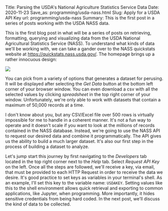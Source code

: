 Title: Parsing the USDA's National Agriculture Statistics Service Data
Date: 2020-11-23
Save_as: programming/usda-nass.html
Slug: Apply for a USDA API Key
url: programming/usda-nass
Summary: This is the first post in a series of posts working with the USDA NASS data.

This is the first blog post in what will be a series of posts on retrieving, formatting, querying and visualizing data from the USDA National Agricultural Statistics Service (NASS). To understand what kinds of data we'll be working with, we can take a gander over to the NASS quickstats website at <a href="https://quickstats.nass.usda.gov/" class="inlinelink">https://quickstats.nass.usda.gov/</a>. The homepage brings up a rather innocuous design:

<img class="articleimg" src=https://trimbljk.github.io/theme/images/usda_ws_screenshot.png>

You can pick from a variety of options that generates a dataset for perusing. It will be displayed after selecting the _Get Data_ button at the bottom left corner of your browser window. You can even download a csv with all the selected values by clicking _spreadsheet_ in the top right corner of your window. Unfortunately, we're only able to work with datasets that contain a maximum of 50,000 records at a time. 

I don't know about you, but any CSV/Excel file over 500 rows is virtually impossible for me to handle in a coherent manner. It's not a fun way to operate and it doesn't scale if you want to look at the millions of records contained in the NASS database. Instead, we're going to use the NASS API to request our desired data and combine it programmatically. The API gives us the ability to build a much larger dataset. It's also our first step in the process of building a dataset to analyze.

Let's jump start this journey by first navigating to the _Developers_ tab located in the top right corner next to the _Help_ tab. Select _Request API Key_ on the left. Once all the steps are followed, we'll receive a key, via email, that must be provided to each HTTP Request in order to receive the data we desire. It's good practice to set keys as variables in your terminal's shell. As an example, I'll set this key to the variable name: ```USDAKEY```. Setting values like this to the shell environment allows quick retrieval and exporting to common applications, like Jupyter, when programming. More importantly, it hides sensitive credentials from being hard coded. In the next post, we'll discuss the kind of data to be collected.  



